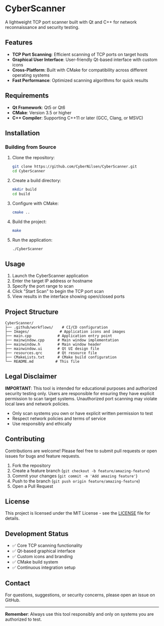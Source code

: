 # CyberScanner

A lightweight TCP port scanner built with Qt and C++ for network reconnaissance and security testing.

## Features

- **TCP Port Scanning**: Efficient scanning of TCP ports on target hosts
- **Graphical User Interface**: User-friendly Qt-based interface with custom icons
- **Cross-Platform**: Built with CMake for compatibility across different operating systems
- **Fast Performance**: Optimized scanning algorithms for quick results

## Requirements

- **Qt Framework**: Qt5 or Qt6
- **CMake**: Version 3.5 or higher
- **C++ Compiler**: Supporting C++11 or later (GCC, Clang, or MSVC)

## Installation

### Building from Source

1. Clone the repository:
   ```bash
   git clone https://github.com/CyberNilsen/CyberScanner.git
   cd CyberScanner
   ```

2. Create a build directory:
   ```bash
   mkdir build
   cd build
   ```

3. Configure with CMake:
   ```bash
   cmake ..
   ```

4. Build the project:
   ```bash
   make
   ```

5. Run the application:
   ```bash
   ./CyberScanner
   ```

## Usage

1. Launch the CyberScanner application
2. Enter the target IP address or hostname
3. Specify the port range to scan
4. Click "Start Scan" to begin the TCP port scan
5. View results in the interface showing open/closed ports

## Project Structure

```
CyberScanner/
├── .github/workflows/    # CI/CD configuration
├── Images/              # Application icons and images
├── main.cpp            # Application entry point
├── mainwindow.cpp      # Main window implementation
├── mainwindow.h        # Main window header
├── mainwindow.ui       # Qt UI design file
├── resources.qrc       # Qt resource file
├── CMakeLists.txt      # CMake build configuration
└── README.md          # This file
```

## Legal Disclaimer

**IMPORTANT**: This tool is intended for educational purposes and authorized security testing only. Users are responsible for ensuring they have explicit permission to scan target systems. Unauthorized port scanning may violate local laws and network policies.

- Only scan systems you own or have explicit written permission to test
- Respect network policies and terms of service
- Use responsibly and ethically

## Contributing

Contributions are welcome! Please feel free to submit pull requests or open issues for bugs and feature requests.

1. Fork the repository
2. Create a feature branch (`git checkout -b feature/amazing-feature`)
3. Commit your changes (`git commit -m 'Add amazing feature'`)
4. Push to the branch (`git push origin feature/amazing-feature`)
5. Open a Pull Request

## License

This project is licensed under the MIT License - see the [LICENSE](LICENSE) file for details.

## Development Status

- ✅ Core TCP scanning functionality
- ✅ Qt-based graphical interface
- ✅ Custom icons and branding
- ✅ CMake build system
- ✅ Continuous integration setup

## Contact

For questions, suggestions, or security concerns, please open an issue on GitHub.

---

**Remember**: Always use this tool responsibly and only on systems you are authorized to test.
